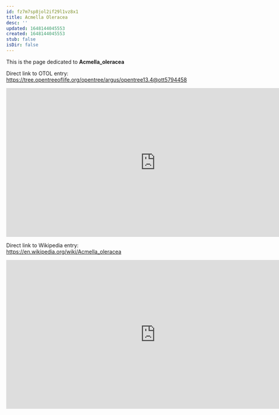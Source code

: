 ```yaml
---
id: fz7m7sp8jol2if29l1vz8x1
title: Acmella Oleracea
desc: ''
updated: 1648144045553
created: 1648144045553
stub: false
isDir: false
---
```

This is the page dedicated to **Acmella_oleracea**


Direct link to OTOL entry: https://tree.opentreeoflife.org/opentree/argus/opentree13.4@ott5794458



<html>
    <body>
    <iframe src="https://tree.opentreeoflife.org/opentree/argus/opentree13.4@ott5794458"
    width="800" height="400" frameborder="0" allowfullscreen> </iframe>
    </body>
</html>
    


Direct link to Wikipedia entry: https://en.wikipedia.org/wiki/Acmella_oleracea



<html>
    <body>
    <iframe src="https://en.wikipedia.org/wiki/Acmella_oleracea"
    width="800" height="400" frameborder="0" allowfullscreen> </iframe>
    </body>
</html>
    

